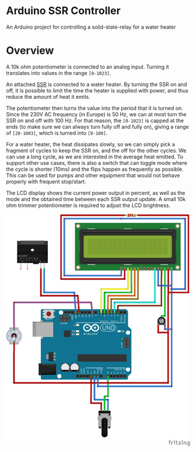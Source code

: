 # Arduino SSR Controller
An Arduino project for controlling a solid-state-relay for a water heater

# Overview
A 10k ohm potentiometer is connected to an analog input. Turning it translates into values in the range `[0-1023]`.

An attached [SSR](https://en.wikipedia.org/wiki/Solid-state_relay) is connected to a water heater. By turning the SSR on and off, it is possible to limit the time the heater is supplied with power, and thus reduce the amount of heat it emits.

The potentiometer then turns the value into the period that it is turned on. Since the 230V AC frequency (in Europe) is 50 Hz, we can at most turn the SSR on and off with 100 Hz. For that reason, the `[0-1023]` is capped at the ends (to make sure we can always turn fully off and fully on), giving a range of `[20-1003]`, which is turned into `[0-100]`.

For a water heater, the heat dissipates slowly, so we can simply pick a fragment of cycles to keep the SSR on, and the off for the other cycles. We can use a long cycle, as we are interested in the average heat emitted. To support other use cases, there is also a switch that can toggle mode where the cycle is shorter (10ms) and the flips happen as frequently as possible. This can be used for pumps and other equipment that would not behave properly with frequent stop/start.

The LCD display shows the current power output in percent, as well as the mode and the obtained time between each SSR output update. A small 10k ohm trimmer potentiometer is required to adjust the LCD brightness.

![Schematics](https://raw.githubusercontent.com/kenkendk/arduino-ssr-controller/master/arduino-ssr-controller_bb.png)
